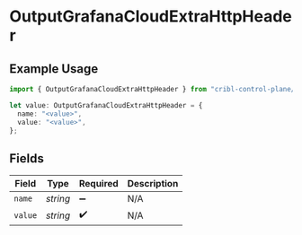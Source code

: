# OutputGrafanaCloudExtraHttpHeader

## Example Usage

```typescript
import { OutputGrafanaCloudExtraHttpHeader } from "cribl-control-plane/models";

let value: OutputGrafanaCloudExtraHttpHeader = {
  name: "<value>",
  value: "<value>",
};
```

## Fields

| Field              | Type               | Required           | Description        |
| ------------------ | ------------------ | ------------------ | ------------------ |
| `name`             | *string*           | :heavy_minus_sign: | N/A                |
| `value`            | *string*           | :heavy_check_mark: | N/A                |